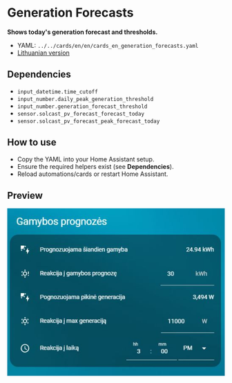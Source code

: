 # Generation Forecasts

**Shows today's generation forecast and thresholds.**

- YAML: `../../cards/en/en/cards_en_generation_forecasts.yaml`
- [Lithuanian version](../lt/cards_en_generation_forecasts.md)

## Dependencies
- `input_datetime.time_cutoff`
- `input_number.daily_peak_generation_threshold`
- `input_number.generation_forecast_threshold`
- `sensor.solcast_pv_forecast_forecast_today`
- `sensor.solcast_pv_forecast_peak_forecast_today`

## How to use
- Copy the YAML into your Home Assistant setup.
- Ensure the required helpers exist (see **Dependencies**).
- Reload automations/cards or restart Home Assistant.

## Preview

![preview](../img/generation_forecast.jpg)


